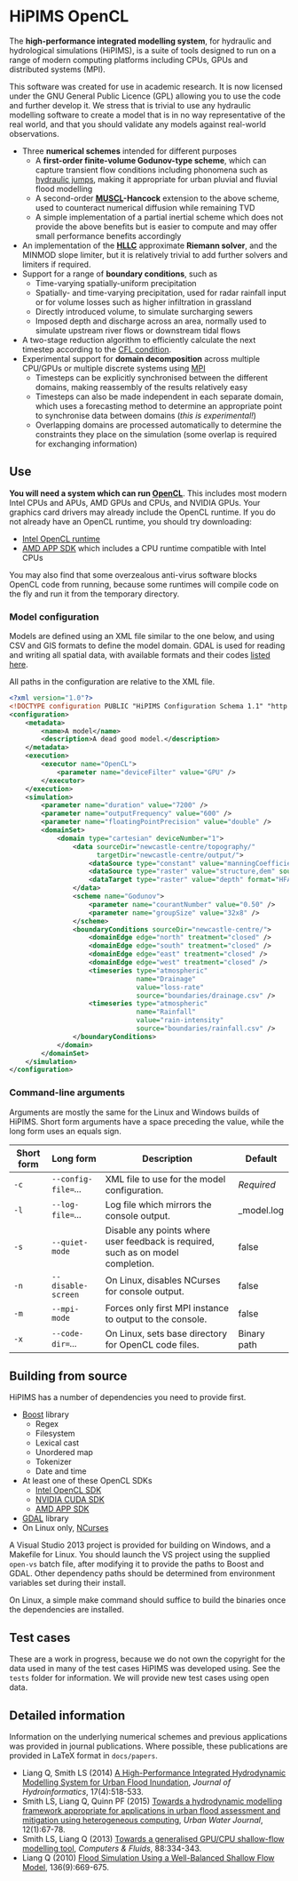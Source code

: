 # HiPIMS OpenCL
The **high-performance integrated modelling system**, for hydraulic and hydrological simulations (HiPIMS), is a suite of tools designed to run on a range of modern computing platforms including CPUs, GPUs and distributed systems (MPI).

This software was created for use in academic research. It is now licensed under the GNU General Public Licence (GPL) allowing you to use the code and further develop it. We stress that is trivial to use any hydraulic modelling software to create a model that is in no way representative of the real world, and that you should validate any models against real-world observations.

* Three **numerical schemes** intended for different purposes
    * A **first-order finite-volume Godunov-type scheme**, which can capture transient flow conditions including phonomena such as [hydraulic jumps](https://en.wikipedia.org/wiki/Hydraulic_jump), making it appropriate for urban pluvial and fluvial flood modelling
    * A second-order **[MUSCL](https://en.wikipedia.org/wiki/MUSCL_scheme)-Hancock** extension to the above scheme, used to counteract numerical diffusion while remaining TVD
    * A simple implementation of a partial inertial scheme which does not provide the above benefits but is easier to compute and may offer small performance benefits accordingly
* An implementation of the [**HLLC**](https://en.wikipedia.org/wiki/Riemann_solver) approximate **Riemann solver**, and the MINMOD slope limiter, but it is relatively trivial to add further solvers and limiters if required.
* Support for a range of **boundary conditions**, such as
    * Time-varying spatially-uniform precipitation
    * Spatially- and time-varying precipitation, used for radar rainfall input or for volume losses such as higher infiltration in grassland
    * Directly introduced volume, to simulate surcharging sewers
    * Imposed depth and discharge across an area, normally used to simulate upstream river flows or downstream tidal flows
* A two-stage reduction algorithm to efficiently calculate the next timestep according to the [CFL condition](https://en.wikipedia.org/wiki/Courant%E2%80%93Friedrichs%E2%80%93Lewy_condition). 
* Experimental support for **domain decomposition** across multiple CPU/GPUs or multiple discrete systems using [MPI](https://en.wikipedia.org/wiki/Message_Passing_Interface)
    * Timesteps can be explicitly synchronised between the different domains, making reassembly of the results relatively easy
    * Timesteps can also be made independent in each separate domain, which uses a forecasting method to determine an appropriate point to synchronise data between domains (_this is experimental!_)
    * Overlapping domains are processed automatically to determine the constraints they place on the simulation (some overlap is required for exchanging information)

## Use
**You will need a system which can run [OpenCL](https://en.wikipedia.org/wiki/OpenCL)**. This includes most modern Intel CPUs and APUs, AMD GPUs and CPUs, and NVIDIA GPUs. Your graphics card drivers may already include the OpenCL runtime. If you do not already have an OpenCL runtime, you should try downloading:
* [Intel OpenCL runtime](https://software.intel.com/en-us/articles/opencl-drivers)
* [AMD APP SDK](http://developer.amd.com/tools-and-sdks/opencl-zone/amd-accelerated-parallel-processing-app-sdk/) which includes a CPU runtime compatible with Intel CPUs

You may also find that some overzealous anti-virus software blocks OpenCL code from running, because some runtimes will compile code on the fly and run it from the temporary directory.

### Model configuration
Models are defined using an XML file similar to the one below, and using CSV and GIS formats to define the model domain. GDAL is used for reading and writing all spatial data, with available formats and their codes [listed here](http://www.gdal.org/formats_list.html).

All paths in the configuration are relative to the XML file.

````xml
<?xml version="1.0"?>
<!DOCTYPE configuration PUBLIC "HiPIMS Configuration Schema 1.1" "http://www.lukesmith.org.uk/research/namespace/hipims/1.1/"[]>
<configuration>
	<metadata>
		<name>A model</name>
		<description>A dead good model.</description>
	</metadata>
	<execution>
		<executor name="OpenCL">
			<parameter name="deviceFilter" value="GPU" />
		</executor>
	</execution>
	<simulation>
		<parameter name="duration" value="7200" />
		<parameter name="outputFrequency" value="600" />
		<parameter name="floatingPointPrecision" value="double" />
		<domainSet>
			<domain type="cartesian" deviceNumber="1">
				<data sourceDir="newcastle-centre/topography/" 
					  targetDir="newcastle-centre/output/">
					<dataSource type="constant" value="manningCoefficient" source="0.030" />
					<dataSource type="raster" value="structure,dem" source="NewcastleCentreDEM_2m.img" />
					<dataTarget type="raster" value="depth" format="HFA" target="depth_%t.img" />
				</data>
				<scheme name="Godunov">
					<parameter name="courantNumber" value="0.50" />
					<parameter name="groupSize" value="32x8" />
				</scheme>
				<boundaryConditions sourceDir="newcastle-centre/">
					<domainEdge edge="north" treatment="closed" />
					<domainEdge edge="south" treatment="closed" />
					<domainEdge edge="east" treatment="closed" />
					<domainEdge edge="west" treatment="closed" />
					<timeseries type="atmospheric" 
								name="Drainage" 
								value="loss-rate" 
								source="boundaries/drainage.csv" />
					<timeseries type="atmospheric" 
								name="Rainfall" 
								value="rain-intensity" 
								source="boundaries/rainfall.csv" />
				</boundaryConditions>
			</domain>
		</domainSet>
    </simulation>
</configuration>
````

### Command-line arguments
Arguments are mostly the same for the Linux and Windows builds of HiPIMS. Short form arguments have a space preceding the value, while the long form uses an equals sign.

| Short form | Long form | Description | Default |
| --- | --- | --- | --- |
| `-c` | `--config-file=`_..._ | XML file to use for the model configuration. | _Required_ |
| `-l` | `--log-file=`_..._ | Log file which mirrors the console output. | _model.log |
| `-s` | `--quiet-mode` | Disable any points where user feedback is required, such as on model completion. | false |
| `-n` | `--disable-screen` | On Linux, disables NCurses for console output. | false |
| `-m` | `--mpi-mode` | Forces only first MPI instance to output to the console. | false |
| `-x` | `--code-dir=`_..._ | On Linux, sets base directory for OpenCL code files. | Binary path |

## Building from source
HiPIMS has a number of dependencies you need to provide first. 

* [Boost](http://www.boost.org/) library
   * Regex
   * Filesystem
   * Lexical cast
   * Unordered map
   * Tokenizer
   * Date and time
* At least one of these OpenCL SDKs
    * [Intel OpenCL SDK](https://software.intel.com/en-us/intel-opencl)
    * [NVIDIA CUDA SDK](https://developer.nvidia.com/cuda-downloads)
    * [AMD APP SDK](http://developer.amd.com/tools-and-sdks/opencl-zone/amd-accelerated-parallel-processing-app-sdk/)
* [GDAL](http://www.gdal.org/) library
* On Linux only, [NCurses](https://www.gnu.org/software/ncurses/)

A Visual Studio 2013 project is provided for building on Windows, and a Makefile for Linux. You should launch the VS project using the supplied `open-vs` batch file, after modifying it to provide the paths to Boost and GDAL. Other dependency paths should be determined from environment variables set during their install.

On Linux, a simple make command should suffice to build the binaries once the dependencies are installed.

## Test cases

These are a work in progress, because we do not own the copyright for the data used in many of the test cases HiPIMS was developed using. See the `tests` folder for information. We will provide new test cases using open data.

## Detailed information

Information on the underlying numerical schemes and previous applications was provided in journal publications. Where possible, these publications are provided in LaTeX format in `docs/papers`.

* Liang Q, Smith LS (2014) [A High-Performance Integrated Hydrodynamic Modelling System for Urban Flood Inundation](/docs/papers/urban-flood-jhi.pdf), _Journal of Hydroinformatics_, 17(4):518-533.
* Smith LS, Liang Q, Quinn PF (2015) [Towards a hydrodynamic modelling framework appropriate for applications in urban flood assessment and mitigation using heterogeneous computing](/docs/papers/carlisle-uwj.pdf), _Urban Water Journal_, 12(1):67-78.
* Smith LS, Liang Q (2013) [Towards a generalised GPU/CPU shallow-flow modelling tool](/docs/papers/dam-break-cf.pdf), _Computers & Fluids_, 88:334-343.
* Liang Q (2010) [Flood Simulation Using a Well-Balanced Shallow Flow Model](http://dx.doi.org/10.1061/(ASCE)HY.1943-7900.0000219), 136(9):669-675.
